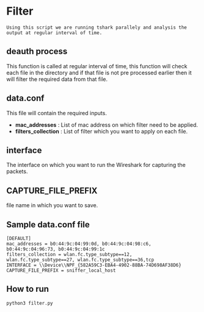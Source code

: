 #	Filter 
```
Using this script we are running tshark parallely and analysis the output at regular interval of time.
```
##	deauth process
This function is called at regular interval of time, this function will check each file in the directory and if that file is not pre processed  earlier then it will filter the required data from that file.


## data.conf
This file will contain the required inputs.
- __mac_addresses__  : List of mac address on which filter need to be applied.
-  __filters_collection__ : List of filter which you want to apply on each file.
## interface
The interface on which you want to run the Wireshark for capturing the packets.


## CAPTURE_FILE_PREFIX
file name in which you want to save.


## Sample data.conf file

```
[DEFAULT]  
mac_addresses = b0:44:9c:04:99:0d, b0:44:9c:04:98:c6, b0:44:9c:04:96:73, b0:44:9c:04:99:1c  
filters_collection = wlan.fc.type_subtype==12, wlan.fc.type_subtype==27, wlan.fc.type_subtype==36,tcp  
INTERFACE = \\Device\\NPF_{582A59C3-EBA4-4902-88BA-74D698AF38D6}  
CAPTURE_FILE_PREFIX = sniffer_local_host
```


## How to run
```
python3 filter.py
```
